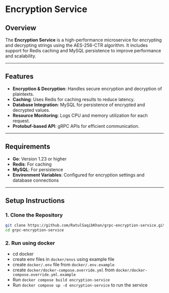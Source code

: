 # Encryption Service

## Overview

The **Encryption Service** is a high-performance microservice for encrypting and decrypting strings using the AES-256-CTR algorithm. It includes support for Redis caching and MySQL persistence to improve performance and scalability.

---

## Features

- **Encryption & Decryption**: Handles secure encryption and decryption of plaintexts.
- **Caching**: Uses Redis for caching results to reduce latency.
- **Database Integration**: MySQL for persistence of encrypted and decrypted values.
- **Resource Monitoring**: Logs CPU and memory utilization for each request.
- **Protobuf-based API**: gRPC APIs for efficient communication.

---

## Requirements

- **Go**: Version 1.23 or higher
- **Redis**: For caching
- **MySQL**: For persistence
- **Environment Variables**: Configured for encryption settings and database connections

---

## Setup Instructions

### 1. Clone the Repository

```bash
git clone https://github.com/RatulSaqibKhan/grpc-encryption-service.git
cd grpc-encryption-service
```
### 2. Run using docker
  - cd docker
  - create env files in `docker/envs` using example file
  - create `docker/.env` file from `docker/.env.example`
  - create `docker/docker-compose.override.yml` from `docker/docker-compose.override.yml.example`
  - Run `docker compose build encryption-service`
  - Run `docker compose up -d encryption-service` to run the service


